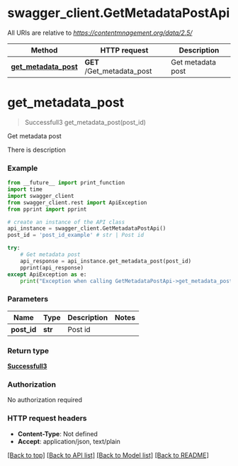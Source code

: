 # swagger_client.GetMetadataPostApi

All URIs are relative to *https://contentmnagement.org/data/2.5/*

Method | HTTP request | Description
------------- | ------------- | -------------
[**get_metadata_post**](GetMetadataPostApi.md#get_metadata_post) | **GET** /Get_metadata_post | Get metadata post

# **get_metadata_post**
> Successfull3 get_metadata_post(post_id)

Get metadata post

There is description

### Example
```python
from __future__ import print_function
import time
import swagger_client
from swagger_client.rest import ApiException
from pprint import pprint

# create an instance of the API class
api_instance = swagger_client.GetMetadataPostApi()
post_id = 'post_id_example' # str | Post id

try:
    # Get metadata post
    api_response = api_instance.get_metadata_post(post_id)
    pprint(api_response)
except ApiException as e:
    print("Exception when calling GetMetadataPostApi->get_metadata_post: %s\n" % e)
```

### Parameters

Name | Type | Description  | Notes
------------- | ------------- | ------------- | -------------
 **post_id** | **str**| Post id | 

### Return type

[**Successfull3**](Successfull3.md)

### Authorization

No authorization required

### HTTP request headers

 - **Content-Type**: Not defined
 - **Accept**: application/json, text/plain

[[Back to top]](#) [[Back to API list]](../README.md#documentation-for-api-endpoints) [[Back to Model list]](../README.md#documentation-for-models) [[Back to README]](../README.md)

